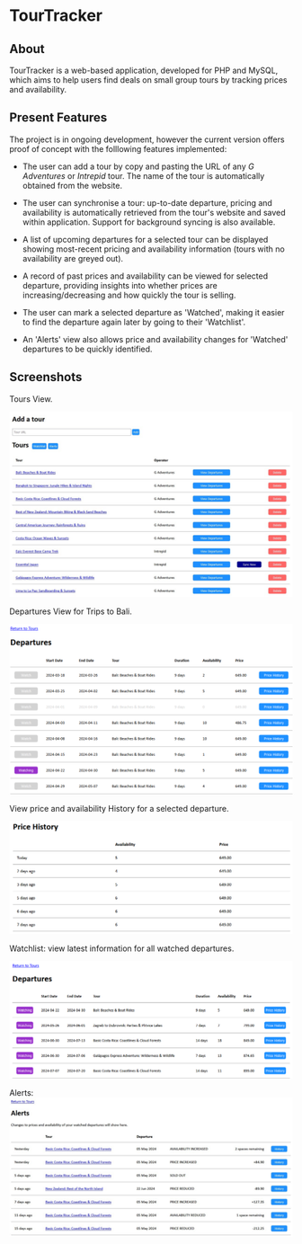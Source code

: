 # TourTracker

## About

TourTracker is a web-based application, developed for PHP and MySQL, which aims to help users find deals on small group tours by tracking prices and availability.

## Present Features

The project is in ongoing development, however the current version offers proof of concept with the folllowing features implemented:

- The user can add a tour by copy and pasting the URL of any *G Adventures* or *Intrepid* tour. The name of the tour is automatically obtained from the website.

- The user can synchronise a tour: up-to-date departure, pricing and availability is automatically retrieved from the tour's website and saved within application. Support for background syncing is also available.

- A list of upcoming departures for a selected tour can be displayed showing most-recent pricing and availability information (tours with no availability are greyed out).

- A record of past prices and availability can be viewed for selected departure, providing insights into whether prices are increasing/decreasing and how quickly the tour is selling.

- The user can mark a selected departure as 'Watched', making it easier to find the departure again later by going to their 'Watchlist'.

- An 'Alerts' view also allows price and availability changes for 'Watched' departures to be quickly identified.

## Screenshots

Tours View.

![Screenshot](img/tourview.jpg)

Departures View for Trips to Bali.

![Screenshot](img/2024-03-14-12-13-10-image.png)

View price and availability History for a selected departure.

![Screenshot](img/2024-03-14-12-13-25-image.png)

Watchlist: view latest information for all watched departures.

![Screenshot](img/2024-03-14-12-14-44-image.png)

Alerts:
![Screenshot](img/AlertsView.jpg)

